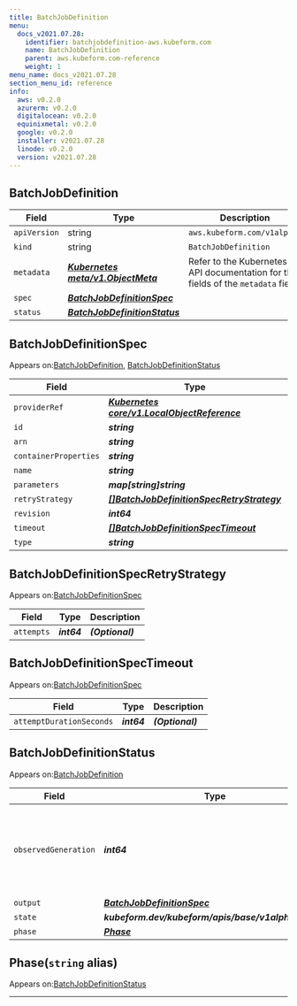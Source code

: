 ```yaml
---
title: BatchJobDefinition
menu:
  docs_v2021.07.28:
    identifier: batchjobdefinition-aws.kubeform.com
    name: BatchJobDefinition
    parent: aws.kubeform.com-reference
    weight: 1
menu_name: docs_v2021.07.28
section_menu_id: reference
info:
  aws: v0.2.0
  azurerm: v0.2.0
  digitalocean: v0.2.0
  equinixmetal: v0.2.0
  google: v0.2.0
  installer: v2021.07.28
  linode: v0.2.0
  version: v2021.07.28
---
```


## BatchJobDefinition
| Field | Type | Description |
| ------ | ----- | ----------- |
| `apiVersion` | string | `aws.kubeform.com/v1alpha1` |
|    `kind` | string | `BatchJobDefinition` |
| `metadata` | ***[Kubernetes meta/v1.ObjectMeta](https://v1-18.docs.kubernetes.io/docs/reference/generated/kubernetes-api/v1.18/#objectmeta-v1-meta)***|Refer to the Kubernetes API documentation for the fields of the `metadata` field.|
| `spec` | ***[BatchJobDefinitionSpec](#batchjobdefinitionspec)***||
| `status` | ***[BatchJobDefinitionStatus](#batchjobdefinitionstatus)***||
## BatchJobDefinitionSpec

Appears on:[BatchJobDefinition](#batchjobdefinition), [BatchJobDefinitionStatus](#batchjobdefinitionstatus)

| Field | Type | Description |
| ------ | ----- | ----------- |
| `providerRef` | ***[Kubernetes core/v1.LocalObjectReference](https://v1-18.docs.kubernetes.io/docs/reference/generated/kubernetes-api/v1.18/#localobjectreference-v1-core)***||
| `id` | ***string***||
| `arn` | ***string***| ***(Optional)*** |
| `containerProperties` | ***string***| ***(Optional)*** |
| `name` | ***string***||
| `parameters` | ***map[string]string***| ***(Optional)*** |
| `retryStrategy` | ***[[]BatchJobDefinitionSpecRetryStrategy](#batchjobdefinitionspecretrystrategy)***| ***(Optional)*** |
| `revision` | ***int64***| ***(Optional)*** |
| `timeout` | ***[[]BatchJobDefinitionSpecTimeout](#batchjobdefinitionspectimeout)***| ***(Optional)*** |
| `type` | ***string***||
## BatchJobDefinitionSpecRetryStrategy

Appears on:[BatchJobDefinitionSpec](#batchjobdefinitionspec)

| Field | Type | Description |
| ------ | ----- | ----------- |
| `attempts` | ***int64***| ***(Optional)*** |
## BatchJobDefinitionSpecTimeout

Appears on:[BatchJobDefinitionSpec](#batchjobdefinitionspec)

| Field | Type | Description |
| ------ | ----- | ----------- |
| `attemptDurationSeconds` | ***int64***| ***(Optional)*** |
## BatchJobDefinitionStatus

Appears on:[BatchJobDefinition](#batchjobdefinition)

| Field | Type | Description |
| ------ | ----- | ----------- |
| `observedGeneration` | ***int64***| ***(Optional)*** Resource generation, which is updated on mutation by the API Server.|
| `output` | ***[BatchJobDefinitionSpec](#batchjobdefinitionspec)***| ***(Optional)*** |
| `state` | ***kubeform.dev/kubeform/apis/base/v1alpha1.State***| ***(Optional)*** |
| `phase` | ***[Phase](#phase)***| ***(Optional)*** |
## Phase(`string` alias)

Appears on:[BatchJobDefinitionStatus](#batchjobdefinitionstatus)

---
